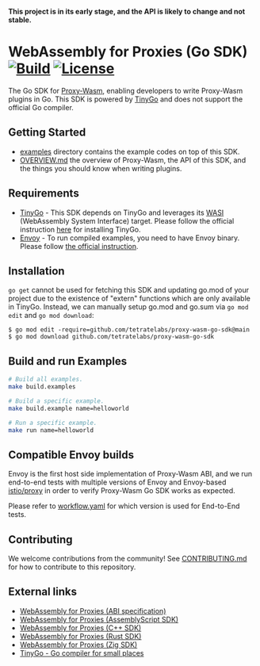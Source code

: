 __This project is in its early stage, and the API is likely to change and not stable.__

# WebAssembly for Proxies (Go SDK) [![Build](https://github.com/tetratelabs/proxy-wasm-go-sdk/workflows/Test/badge.svg)](https://github.com/tetratelabs/proxy-wasm-go-sdk/actions) [![License](https://img.shields.io/badge/license-Apache%202.0-blue.svg)](LICENSE)

The Go SDK for
 [Proxy-Wasm](https://github.com/proxy-wasm/spec), enabling developers to write Proxy-Wasm plugins in Go. 
This SDK is powered by [TinyGo](https://tinygo.org/) and does not support the official Go compiler.

## Getting Started

- [examples](examples) directory contains the example codes on top of this SDK.
- [OVERVIEW.md](doc/OVERVIEW.md) the overview of Proxy-Wasm, the API of this SDK, and the things you should know when writing plugins.

## Requirements

- [TinyGo](https://tinygo.org/) - This SDK depends on TinyGo and leverages its [WASI](https://github.com/WebAssembly/WASI) (WebAssembly System Interface) target. Please follow the official instruction [here](https://tinygo.org/getting-started/) for installing TinyGo.
- [Envoy](https://www.envoyproxy.io) - To run compiled examples, you need to have Envoy binary. Please follow [the official instruction](https://www.envoyproxy.io/docs/envoy/latest/start/install).

## Installation

`go get` cannot be used for fetching this SDK and updating go.mod of your project due to the existence of "extern" functions which are only available in TinyGo. Instead, we can manually setup go.mod and go.sum via `go mod edit` and `go mod download`: 

```
$ go mod edit -require=github.com/tetratelabs/proxy-wasm-go-sdk@main
$ go mod download github.com/tetratelabs/proxy-wasm-go-sdk
```

## Build and run Examples

```bash
# Build all examples.
make build.examples

# Build a specific example.
make build.example name=helloworld

# Run a specific example.
make run name=helloworld
```

## Compatible Envoy builds

Envoy is the first host side implementation of Proxy-Wasm ABI, 
and we run end-to-end tests with multiple versions of Envoy and Envoy-based [istio/proxy](https://github.com/istio/proxy) in order to verify Proxy-Wasm Go SDK works as expected.

Please refer to [workflow.yaml](.github/workflows/workflow.yaml) for which version is used for End-to-End tests.

## Contributing

We welcome contributions from the community! See [CONTRIBUTING.md](doc/CONTRIBUTING.md) for how to contribute to this repository.

## External links

- [WebAssembly for Proxies (ABI specification)](https://github.com/proxy-wasm/spec)
- [WebAssembly for Proxies (AssemblyScript SDK)](https://github.com/solo-io/proxy-runtime)
- [WebAssembly for Proxies (C++ SDK)](https://github.com/proxy-wasm/proxy-wasm-cpp-sdk)
- [WebAssembly for Proxies (Rust SDK)](https://github.com/proxy-wasm/proxy-wasm-rust-sdk)
- [WebAssembly for Proxies (Zig SDK)](https://github.com/mathetake/proxy-wasm-zig-sdk)
- [TinyGo - Go compiler for small places](https://tinygo.org/)
